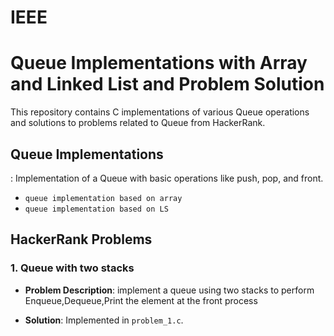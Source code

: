 # IEEE
# Queue Implementations with Array and Linked List and Problem Solution

This repository contains C implementations of various Queue operations and solutions to problems related to Queue from HackerRank.

## Queue Implementations

: Implementation of a Queue with basic operations like push, pop, and front.
- `queue implementation based on array`
- `queue implementation based on LS`

## HackerRank Problems

### 1. Queue with two stacks

- **Problem Description**:  implement a queue using two stacks to perform Enqueue,Dequeue,Print the element at the front process

- **Solution**: Implemented in `problem_1.c`.